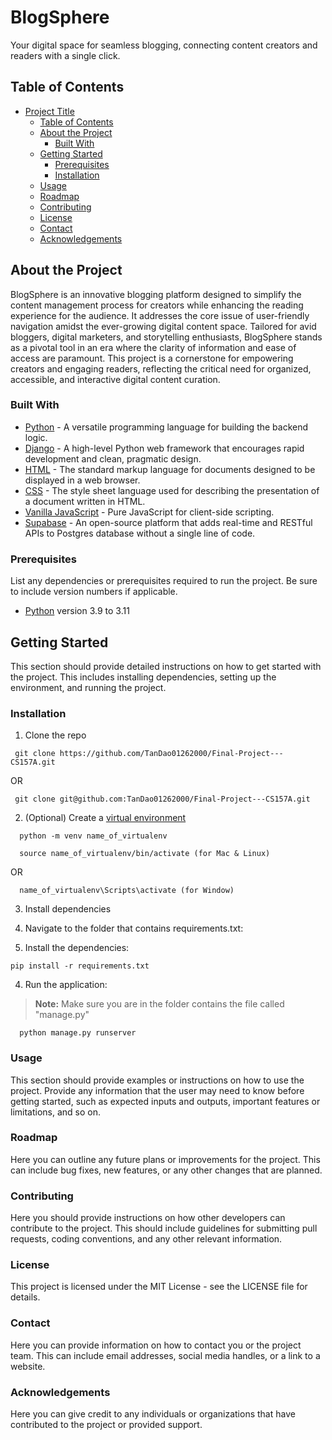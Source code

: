 
# BlogSphere

Your digital space for seamless blogging, connecting content creators and readers with a single click.

## Table of Contents

- [Project Title](#project-title)
  - [Table of Contents](#table-of-contents)
  - [About the Project](#about-the-project)
    - [Built With](#built-with)
  - [Getting Started](#getting-started)
    - [Prerequisites](#prerequisites)
    - [Installation](#installation)
  - [Usage](#usage)
  - [Roadmap](#roadmap)
  - [Contributing](#contributing)
  - [License](#license)
  - [Contact](#contact)
  - [Acknowledgements](#acknowledgements)

## About the Project

BlogSphere is an innovative blogging platform designed to simplify the content management process for creators while enhancing the reading experience for the audience. It addresses the core issue of user-friendly navigation amidst the ever-growing digital content space. Tailored for avid bloggers, digital marketers, and storytelling enthusiasts, BlogSphere stands as a pivotal tool in an era where the clarity of information and ease of access are paramount. This project is a cornerstone for empowering creators and engaging readers, reflecting the critical need for organized, accessible, and interactive digital content curation.

### Built With

- [Python](https://www.python.org/) - A versatile programming language for building the backend logic.
- [Django](https://www.djangoproject.com/) - A high-level Python web framework that encourages rapid development and clean, pragmatic design.
- [HTML](https://developer.mozilla.org/en-US/docs/Web/HTML) - The standard markup language for documents designed to be displayed in a web browser.
- [CSS](https://developer.mozilla.org/en-US/docs/Web/CSS) - The style sheet language used for describing the presentation of a document written in HTML.
- [Vanilla JavaScript](https://developer.mozilla.org/en-US/docs/Web/JavaScript) - Pure JavaScript for client-side scripting.
- [Supabase](https://supabase.io/) - An open-source platform that adds real-time and RESTful APIs to Postgres database without a single line of code.


### Prerequisites

List any dependencies or prerequisites required to run the project. Be sure to include version numbers if applicable.

- [Python](https://www.python.org/downloads/) version 3.9 to 3.11


## Getting Started

This section should provide detailed instructions on how to get started with the project. This includes installing dependencies, setting up the environment, and running the project.


### Installation

1. Clone the repo

  ```
   git clone https://github.com/TanDao01262000/Final-Project---CS157A.git
  ```

  OR

  ``` 
   git clone git@github.com:TanDao01262000/Final-Project---CS157A.git
  ```

2. (Optional) Create a [virtual environment](https://docs.python.org/3/tutorial/venv.html) 

  ```
    python -m venv name_of_virtualenv
  ```

  ``` 
    source name_of_virtualenv/bin/activate (for Mac & Linux)
  ```

  OR

  ``` 
    name_of_virtualenv\Scripts\activate (for Window)
  ```

3. Install dependencies

  1. Navigate to the folder that contains requirements.txt:

  2. Install the dependencies:

   ```
   pip install -r requirements.txt
   ```

4. Run the application:
  > **Note:** Make sure you are in the folder contains the file called "manage.py"
  ```
    python manage.py runserver
  ```


### Usage

This section should provide examples or instructions on how to use the project. Provide any information that the user may need to know before getting started, such as expected inputs and outputs, important features or limitations, and so on.

### Roadmap

Here you can outline any future plans or improvements for the project. This can include bug fixes, new features, or any other changes that are planned.

### Contributing

Here you should provide instructions on how other developers can contribute to the project. This should include guidelines for submitting pull requests, coding conventions, and any other relevant information.

### License

This project is licensed under the MIT License - see the LICENSE file for details.

### Contact

Here you can provide information on how to contact you or the project team. This can include email addresses, social media handles, or a link to a website.

### Acknowledgements

Here you can give credit to any individuals or organizations that have contributed to the project or provided support.
